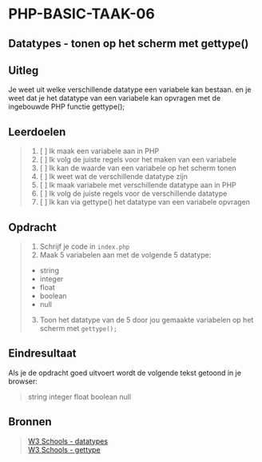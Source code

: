 # PHP-BASIC-TAAK-06
## Datatypes - tonen op het scherm met gettype()
## Uitleg
Je weet uit welke verschillende datatype een variabele kan bestaan. 
en je weet dat je het datatype van een variabele kan opvragen met de ingebouwde PHP functie gettype();
>
## Leerdoelen
>1. [ ] Ik maak een variabele aan in PHP
>2. [ ] Ik volg de juiste regels voor het maken van een variabele
>3. [ ] Ik kan de waarde van een variabele op het scherm tonen
>4. [ ] Ik weet wat de verschillende datatype zijn
>5. [ ] Ik maak variabele met verschillende datatype aan in PHP
>6. [ ] Ik volg de juiste regels voor de verschillende datatype
>7. [ ] Ik kan via gettype() het datatype van een variabele opvragen

## Opdracht
>1. Schrijf je code in `index.php`
>2. Maak 5 variabelen aan met de volgende 5 datatype: 
>* string
>* integer
>* float
>* boolean
>* null
>3. Toon het datatype van de 5 door jou gemaakte variabelen op het scherm met `gettype();`

## Eindresultaat
Als je de opdracht goed uitvoert wordt de volgende tekst getoond in je browser: 
>string integer float boolean null

## Bronnen
>[W3 Schools - datatypes](https://www.w3schools.com/php/php_datatypes.asp)  
>[W3 Schools - gettype](https://www.w3schools.com/php/func_var_gettype.asp)
